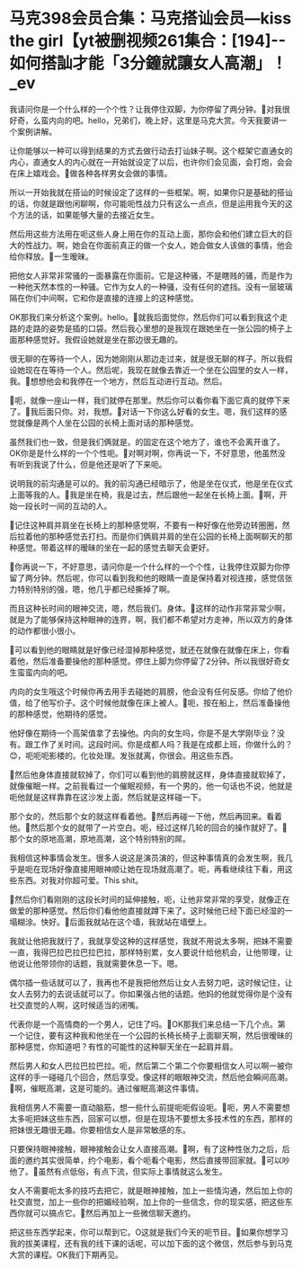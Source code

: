 # 马克398会员合集：马克搭讪会员—kiss the girl【yt被删视频261集合：[194]--如何搭訕才能「3分鐘就讓女人高潮」！_ev

我请问你是一个什么样的一个个性？让我停住双脚，为你停留了两分钟。🎼对我很好奇，么蛮内向的吧。hello，兄弟们，晚上好，这里是马克大赏。今天我要讲一个案例讲解。

让你能够以一种可以得到结果的方式去做行动去打讪妹子啊。这个框架它直通女的内心，直通女人的内心就在一开始就设定了以后，也许你们会见面，会打炮，会会在床上嬉戏会。🎼做各种各样男女会做的事情。

所以一开始我就在搭讪的时候设定了这样的一些框架。啊，如果你只是基础的搭讪的话，你就是跟他闲聊啊，你可能呃性战力只有这么一点点，但是运用我今天的这个方法的话，如果能够大量的去接近女生。

然后用这些方法用在呃这些人身上用在你的互动上面，那你会和他们建立巨大的巨大的性战力。啊，她会在你面前真正的做一个女人，她会做女人该做的事情，他会给你释放。🎼一生暧昧。

把他女人非常非常骚的一面暴露在你面前。它是这种骚，不是瞎贱的骚，而是作为一种他天然本性的一种骚。它作为女人的一种骚，没有任何的遮挡。没有一层玻璃隔在你们中间啊，它和你是直接的连接上的这种感觉。

OK那我们来分析这个案例。hello。🎼就我后面觉你，然后你们可以看到我这个走路的走路的姿势是插的口袋。然后我心里想的是我现在跟她坐在一张公园的椅子上面那种感觉好。我假设她就是坐在那边很无趣的。

很无聊的在等待一个人，因为她刚刚从那边走过来，就是很无聊的样子。所以我假设她现在在等待一个人。然后呢，我现在就像去靠近一个坐在公园里的女人一样，我。🎼想想他会和我停在一个地方，然后互动进行互动。然后。

🎼呃，就像一座山一样，我们就停在那里。然后你可以看你看下面它真的就停下来了。🎼我后面只你。对，我想。🎼对话一下你这么好看的女生。嗯，我们这样的感觉就像是两个人坐在公园的长椅上面对话的那种感觉。

虽然我们也一致，但是我们俩就是。的固定在这个地方了，谁也不会离开谁了。OK你是是什么样的一个个性呃。🎼对啊对啊，你再说一下，不好意思，他虽然没有听到我说了什么，但是他还是听了下来呃。

说明我的前沟通是可以的。我的前沟通已经暗示了，他是坐在仪式，他是坐在仪式上面等我的人。🎼我是坐在椅，我是过去，然后跟他一起坐在长椅上面。🎼啊，开始一段长时一间的互动的人。

🎼记住这种肩并肩坐在长椅上的那种感觉啊，不要有一种好像在他旁边转圈圈，然后拉着他的那种感觉去打扫。而是你们俩肩并肩的坐在公园的长椅上面啊聊天的那种感觉。带着这样的暧昧的坐在一起的感觉去聊天会更好。

🎼你再说一下，不好意思，请问你是一个什么样的一个个性，让我停住双脚为你停留了两分钟。然后呢，你可以看到我和他的眼睛一直是保持着对视连接，感觉信张力特别特别的强，嗯，他几乎都已经撕掉了啊。

而且这种长时间的眼神交流，嗯，然后我们。身体。🎼这样的动作非常非常少啊，就是为了能够保持这种眼神的连界，啊，我们都不希望对方走神，所以双方的身体的动作都很小很小。

🎼可以看到他的眼睛就是好像已经湿掉那种感觉，就还在就像在就像在床上，你看着他，然后准备要操他的那种感觉。停住上脚为你停留了2分钟。所以我很好奇女生蛮蛮内向的吧。

内向的女生哦这个时候你再去用手去碰她的肩膀，他会没有任何反感。你给了他价值，给了他写价子。这个时候他就像在床上被人。🎼呃，按在船上，然后准备操他的那种感觉，他期待的感觉。

他好像在期待一个高架值拿了去操他。内向的女生吗，你是不是大学刚毕业？没有。跟工作了关时间。这段时间。你是成都人吗？我是在成都上班，你做什么的？😊，呃呃呃影楼的。化妆处理。发张就离，你很会。用这些东西。

🎼然后他身体直接就软掉了，你们可以看到他的肩膀就这样，身体直接就软掉了，就像催眠一样。之前我看过一个催眠视频，有一个男的，他一句话也不说，他就是呃他就是这样靠靠在这沙发上面，然后就是这样碰一下。

那个女的，然后那个女的就这样看着他。🎼然后再碰一下他，然后再回来。看着他。🎼然后那个女的就带了一片空白。呃，经过这样几轮的回合的操作就好了。🎼那个女的原地高潮，原地高潮，这个特别特别的屌。

我相信这种事情会发生。很多人说这是演员演的，但这种事情真的会发生啊，我几乎是呃在现场好像直接用眼神顺让她在现场就高潮了。呃，再看继续往下看，用这些东西。对我对你超可爱。This shit。

🎼然后你们看刚刚的这段长时间的延伸接触，呃，让他非常非常的享受，就像正在做爱的那种感觉。然后你们看他他直接就蹲下来了。这时候他已经下面已经湿的一塌糊涂。快好。🎼后面我就站在这个墙，我就站在墙壁上。

我就让他把我就行了，我就享受这种的这样感觉，我就不用说太多啊，把妹不需要一直，我得巴拉巴拉巴拉巴拉，那样特别累，女人要说什给他机会，让他带理，让他说让他带领你的话题，我就需要休息一下。嗯。

偶尔插一些话就可以了，我再也不是我把他然后让女人去努力吧，这时候记住，让女人去努力的去说话就可以了。你如果强占他的话题。他妈的他就觉得你是个没有社交直觉的人啊，这时候适当的闭嘴。

代表你是一个高情商的一个男人，记住了吗。🎼OK那我们来总结一下几个点。第一个记住，要有这种我和他坐在一个公园的长椅长椅子上面聊天啊，然后很暧昧的那种感觉，你知道吧？有性的可能性的这种聊天坐在一起肩并肩。

然后男人和女人巴拉巴拉巴拉。呃，然后第二个第二个你要相信女人可以啊一被你这样的手一碰碰几个回合，然后享受。像这样的眼眼神交流，然后他会瞬间高潮。🎼啊，催眠高潮，这是可能的。通过催眠高潮这件事情。

我相信男人不需要一直动脑筋，想一些什么前提呃呃假设呃。🎼呃，男人不需要想太多呃把妹这些东西，回家可以想，但是在现场不要想太多技术性的东西，那样的把妹很无趣很无趣。你要相信女人是非常敏感的东。

只要保持眼神接触，眼神接触会让女人直接高潮。🎼啊，有了这种性张力之后，后面的邀约其实很简单，约个电影，看个呃看个电影，然后直接带回家就。🎼可以吵他了。🎼虽然有点低俗，有点下流，但实际上事情就这么发生。

女人不需要呃太多的技巧去把它，就是眼神接触，加上一些情沟通，然后加上你的社交直觉，加上一些你的把媚经验啊，加上你的一些信念，你的现实感，把这些东西你就可以搞点它。🎼然后再加上一些微信聊天邀约。

把这些东西学起来，你可以帮到它。O这就是我们今天的呃节目。🎼如果你想学习我的拔美课程，还有我的线下课的话呢，可以加下面的这个微信，然后参与到马克大赏的课程。OK我们下期再见。


